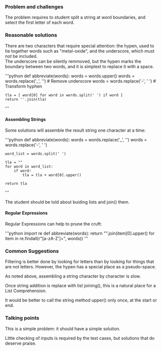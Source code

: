 ### Problem and challenges

The problem requires to student split a string at word boundaries,
and select the first letter of each word.

### Reasonable solutions

There are two characters that require special attention: 
the hypen, used to tie together words such as "metal-oxide", 
and the underscore, which must _not_ be included.  
The underscore can be silently remmoved, but the hypen marks 
the boundary between two words, and it is simplest to replace 
it with a space.

'''python
def abbreviate(words):
    words = words.upper()
    words = words.replace('_', '')      # Remove underscore
    words = words.replace('-', ' ')     # Transform hyphen

    tla = [ word[0] for word in words.split(' ') if word ]
    return ''.join(tla)
'''

#### Assembling Strings

Some solutions will assemble the result string one character at a time:

'''python
def abbreviate(words):
    words = words.replace('_', '')
    words = words.replace('-', ' ')

    word_list = words.split(' ')
    
    tla = ""
    for word in word_list:
        if word:
            tla = tla + word[0].upper()

    return tla
'''

The student should be told about buiding lists and join() them.

#### Regular Expressions

Regular Expressions can help to prune the cruft:

'''python
import re
def abbreviate(words):
    return "".join(item[0].upper() for item in re.findall(r"[a-zA-Z']+", words))
'''

### Common Suggestions

Filtering is better done by looking for letters than by looking 
for things that are not letters. However, the hypen has a
special place as a pseudo-space.  

As noted above, assembling a string character by character is slow.

Once string addition is replace with list joining(), this
is a natural place for a List Comprehension.

It would be better to call the string method upper() only once, 
at the start or end.

### Talking points

This is a simple problem: it should have a simple solution.

Little checking of inputs is required by the test cases, 
but solutions that do deserve praise.
